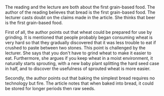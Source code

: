 The reading and the lecture are both about the first grain-based food. The author of the reading believes that bread is the first grain-based food. The lecturer casts doubt on the claims made in the article. She thinks that beer is the first grain-based food.

First of all, the author points out that wheat could be prepared for use by grinding. It is mentioned that people probably began consuming wheat is very hard so that they gradually discovered that it was less trouble to eat if crushed to paste between two stones. This point is challenged by the lecturer. She says that you don't have to grind wheat to make it easier to eat. Furthermore, she argues if you keep wheat in a moist environment, it naturally starts sprouting, with a new baby plant splitting the hard seed case in half, and to discover the usefulness of sprouted wheat is more easier.

Secondly, the author points out that baking the simplest bread requires no technology but fire. The article notes that when baked into bread, it could be stored for longer periods then raw seeds.
